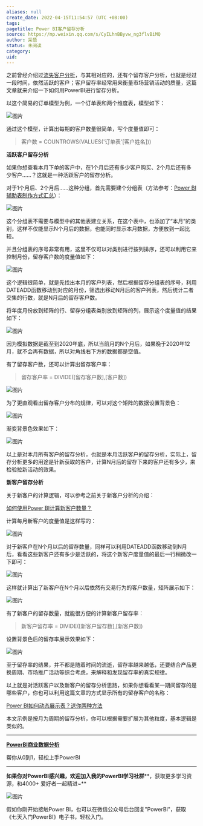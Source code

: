 ```yaml
---
aliases: null
create_date: 2022-04-15T11:54:57 (UTC +08:00)
tags: 
pagetitle: Power BI客户留存分析
source: https://mp.weixin.qq.com/s/CyILhnBByvw_ng3flvBiMQ
author: 采悟
status: 未阅读
category: 
uid: 
---
```


之前曾经介绍过[流失客户分析](http://mp.weixin.qq.com/s?__biz=MzA4MzQwMjY4MA==&mid=2484068996&idx=1&sn=a0d5537587f73a2a77ffa62230f05a4f&chksm=8e0c4853b97bc145a3725df97734115f949ba1f438881e3ca5c1af4fbf6f01d3a9a24e27a107&scene=21#wechat_redirect)，与其相对应的，还有个留存客户分析，也就是经过一段时间，依然活跃的客户；客户留存率经常用来衡量市场营销活动的质量，这篇文章就来介绍一下如何用PowerBI进行留存分析。  

以这个简易的订单模型为例，一个订单表和两个维度表，模型如下：  

![图片](https://mmbiz.qpic.cn/mmbiz_jpg/aHEbZtANQJP8ZXiaGSMIrC4BJILwPTEDwWaibPiaCSspqenVNEnPKYOXdMzhuugXHJmQUbIH5TARW5kXicly4pXr8g/640?wx_fmt=jpeg&wxfrom=5&wx_lazy=1&wx_co=1)

通过这个模型，计算出每期的客户数量很简单，写个度量值即可：

> 客户数 = COUNTROWS(VALUES('订单表'\[客户姓名\]))

**活跃客户留存分析**

如果你想查看本月下单的客户中，在1个月后还有多少客户购买、2个月后还有多少客户……？这就是一种活跃客户的留存分析。  

对于1个月后、2个月后……这种分组，首先需要建个分组表（方法参考：[Power BI 辅助表制作方式汇总](http://mp.weixin.qq.com/s?__biz=MzA4MzQwMjY4MA==&mid=2484071809&idx=1&sn=9e8f4916082c32cc0291a2e4e565f1fd&chksm=8e0c4756b97bce4087ec53dfb6e5380e7cb0662e73fa070f831e4283095505a5aced233e59c8&scene=21#wechat_redirect)）：  

![图片](https://mmbiz.qpic.cn/mmbiz_jpg/aHEbZtANQJP8ZXiaGSMIrC4BJILwPTEDwSGtlZ2quetezU6zFIicNMT0pz8GIwDN4p54y8XNJw2SJ3jTy5jC3ABg/640?wx_fmt=jpeg&wxfrom=5&wx_lazy=1&wx_co=1)

这个分组表不需要与模型中的其他表建立关系，在这个表中，也添加了“本月”的类别，这样不仅能显示N个月后的数据，也能同时显示本月数据，方便放到一起比较。  

并且分组表的序号非常有用，这里不仅可以对类别进行按列排序，还可以利用它来控制月份，留存客户数的度量值如下：

![图片](https://mmbiz.qpic.cn/mmbiz_jpg/aHEbZtANQJP8ZXiaGSMIrC4BJILwPTEDwKobcsLUNTjichTwcK3DMrmdSqtB0LQIpSXTia8icfDibiancUTBH4WIrrhg/640?wx_fmt=jpeg&wxfrom=5&wx_lazy=1&wx_co=1)

这个逻辑很简单，就是先找出本月的客户列表，然后根据留存分组表的序号，利用DATEADD函数移动到对应的月份，筛选出移动N月后的客户列表，然后统计二者交集的行数，就是N月后的留存客户数。

将年度月份放到矩阵的行、留存分组表类别放到矩阵的列，展示这个度量值的结果如下：  

![图片](https://mmbiz.qpic.cn/mmbiz_jpg/aHEbZtANQJP8ZXiaGSMIrC4BJILwPTEDwD0cJPTw0RjJoJA1gVQbd9sA3emGrhTOX0IldBjxdZsenptFdt7Tzag/640?wx_fmt=jpeg&wxfrom=5&wx_lazy=1&wx_co=1)

因为模拟数据是截至到2020年底，所以当前月的N个月后，如果晚于2020年12月，就不会再有数据，所以对角线右下方的数据都是空值。

有了留存客户数，还可以计算出留存客户率：

> 留存客户率 \= DIVIDE(\[留存客户数\],\[客户数\])

![图片](https://mmbiz.qpic.cn/mmbiz_jpg/aHEbZtANQJP8ZXiaGSMIrC4BJILwPTEDwa20r2wGwak1l2Vfj763oxycMWkEWSdUKQqR0CicAxiatYia3pp9rYJQKQ/640?wx_fmt=jpeg&wxfrom=5&wx_lazy=1&wx_co=1)

为了更直观看出留存客户分布的规律，可以对这个矩阵的数据设置背景色：

![图片](https://mmbiz.qpic.cn/mmbiz_jpg/aHEbZtANQJP8ZXiaGSMIrC4BJILwPTEDwsdprmQzwpR8UUIsHwTdjHiae6gm8cb9TXaDEftx3EZckpvvL3x62OPA/640?wx_fmt=jpeg&wxfrom=5&wx_lazy=1&wx_co=1)

渐变背景色效果如下：  

![图片](https://mmbiz.qpic.cn/mmbiz_jpg/aHEbZtANQJP8ZXiaGSMIrC4BJILwPTEDwUWrS6Lsw6YSksWcxweUeVhKiahTRF6TQf4OyDoFB4JOwWm8CQcMn1GA/640?wx_fmt=jpeg&wxfrom=5&wx_lazy=1&wx_co=1)

以上是对本月所有客户的留存分析，也就是本月活跃客户的留存分析，实际上，留存分析更多的用途是针新获取的客户，计算N月后的留存下来的客户还有多少，来检验拉新活动的效果。

**新客户留存分析**

关于新客户的计算逻辑，可以参考之前关于新客户分析的介绍：

[如何使用Power BI计算新客户数量？](http://mp.weixin.qq.com/s?__biz=MzA4MzQwMjY4MA==&mid=2484068461&idx=1&sn=7d0cc28760d0afd4f7c1e53e3c319437&chksm=8e0c4abab97bc3acca7a5e9b89d85ac48a5484d9bc2fc3709519db7d955adc2b3e838c51995e&scene=21#wechat_redirect)  

计算每月新客户的度量值是这样写的：  

![图片](https://mmbiz.qpic.cn/mmbiz_jpg/aHEbZtANQJP8ZXiaGSMIrC4BJILwPTEDwdicbFLOGvZM322gAwg9Uk5WXus7eFEsNaIt8RbIvD8rGSpaW7cNU1Cg/640?wx_fmt=jpeg&wxfrom=5&wx_lazy=1&wx_co=1)

对于新客户在N个月以后的留存数量，同样可以利用DATEADD函数移动到N月后，看看这些新客户还有多少是活跃的，将这个新客户度量值的最后一行稍微改一下即可：

![图片](https://mmbiz.qpic.cn/mmbiz_jpg/aHEbZtANQJP8ZXiaGSMIrC4BJILwPTEDwZtTN7icTSAspibDrQVLFyjCaPxjiakhuZicIKBl19cIIhvuodZ31JvmZgw/640?wx_fmt=jpeg&wxfrom=5&wx_lazy=1&wx_co=1)

这样就计算出了新客户在N个月以后依然有交易行为的客户数量，矩阵展示如下：

![图片](https://mmbiz.qpic.cn/mmbiz_jpg/aHEbZtANQJP8ZXiaGSMIrC4BJILwPTEDweuDcVicjw614M7e4e6ovBqfyAtPwxRTOBqmtTiaCRfVXic6GiaVVul1mfw/640?wx_fmt=jpeg&wxfrom=5&wx_lazy=1&wx_co=1)

有了新客户的留存数量，就能很方便的计算新客户留存率：

> 新客户留存率 \= DIVIDE(\[新客户留存数\],\[新客户数\])

设置背景色后的留存率展示效果如下：  

![图片](https://mmbiz.qpic.cn/mmbiz_jpg/aHEbZtANQJP8ZXiaGSMIrC4BJILwPTEDwcMfeTdEqiaFTU2bicyvtfENXmicMV6oiaWib0JysbFsnTx62JEPjc1ePHvg/640?wx_fmt=jpeg&wxfrom=5&wx_lazy=1&wx_co=1)

至于留存率的结果，并不都是随着时间的流逝，留存率越来越低，还要结合产品更换周期、市场推广活动等综合考虑，来解释和发现留存率的真实规律。

以上就是对活跃客户以及新客户的留存分析思路，如果你想看看某一期间留存的是哪些客户，你也可以利用这篇文章的方式显示所有的留存客户的名称：

[Power BI如何动态展示表？送你两种方法](http://mp.weixin.qq.com/s?__biz=MzA4MzQwMjY4MA==&mid=2484074639&idx=1&sn=03b003d199f754794c0bac8af15c50e0&chksm=8e0c5258b97bdb4e0aa92667a047bca5c7705f86a6c2b4ac66e3eefc171ca95e6891a433ecff&scene=21#wechat_redirect)  

本文示例是按月为周期的留存分析，你可以根据需要扩展为其他粒度，基本逻辑是类似的。

___

[**PowerBI商业数据分析**](http://mp.weixin.qq.com/s?__biz=MzA4MzQwMjY4MA==&mid=2484074987&idx=1&sn=5cf4ba4b683ee9136bb7a26f6e9bcf01&chksm=8e0c533cb97bda2add48a4576b9c1e230249a5a4160dd93cd677a37ea21d26fc9cc26fc4cb1c&scene=21#wechat_redirect)

帮你从0到1，轻松上手PowerBI

___

**如果你对PowerBI感兴趣，欢迎加入我的PowerBI学习社群****，获取更多学习资源，和4000+ 爱好者一起精进~**  

![图片](https://mmbiz.qpic.cn/mmbiz_png/aHEbZtANQJMFLnwgdbghRHPLicKRaV70mVCZVq8Fhm46rkciaeOrLFJCv5f1omJxF8256YogHflkicEDM29aUMtaA/640?wx_fmt=png&wxfrom=5&wx_lazy=1&wx_co=1)

假如你刚开始接触Power BI，也可以在微信公众号后台回复"PowerBI"，获取《七天入门PowerBI》电子书，轻松入门。
